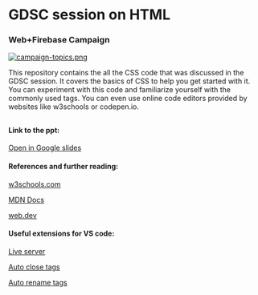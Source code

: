 # GDSC session on HTML
### Web+Firebase Campaign
[![campaign-topics.png](https://i.postimg.cc/x8Rrxs1X/campaign-topics.png )](https://postimg.cc/SYJtjf84)

This repository contains the all the CSS code that was discussed in the GDSC session. It covers the basics of CSS to help you get started with it. 
You can experiment with this code and familiarize yourself with the commonly used tags. You can even use online code editors provided by websites like w3schools or codepen.io.
##
#### Link to the ppt:
[Open in Google slides](https://docs.google.com/presentation/d/1l6h1xovSTCk_3kkHWIvB_FRj8tFVQM88OBecaGnQ6K0/edit#slide=id.gbd4ac5bf46_0_22)
#### References and further reading:
[w3schools.com](https://www.w3schools.com/css/)

[MDN Docs](https://developer.mozilla.org/en-US/docs/Web/CSS)

[web.dev](https://web.dev/learn/css/)
#### Useful extensions for VS code:

[Live server](https://www.youtube.com/watch?v=y4qqQeUDCBQ)

[Auto close tags](https://www.youtube.com/watch?v=gL11AxMdi10)

[Auto rename tags](https://www.youtube.com/watch?v=jnB0l6lEfm8)

##